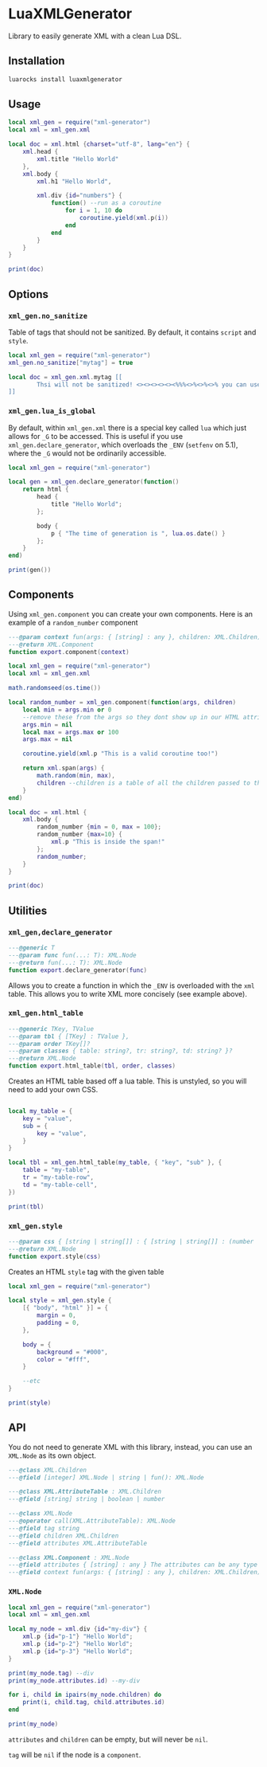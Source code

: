 # LuaXMLGenerator

Library to easily generate XML with a clean Lua DSL.

## Installation

```bash
luarocks install luaxmlgenerator
```

## Usage

```lua
local xml_gen = require("xml-generator")
local xml = xml_gen.xml

local doc = xml.html {charset="utf-8", lang="en"} {
    xml.head {
        xml.title "Hello World"
    },
    xml.body {
        xml.h1 "Hello World",

        xml.div {id="numbers"} {
            function() --run as a coroutine
                for i = 1, 10 do
                    coroutine.yield(xml.p(i))
                end
            end
        }
    }
}

print(doc)
```

## Options

### `xml_gen.no_sanitize`
Table of tags that should not be sanitized. By default, it contains `script` and `style`.

```lua
local xml_gen = require("xml-generator")
xml_gen.no_sanitize["mytag"] = true

local doc = xml_gen.xml.mytag [[
        Thsi will not be sanitized! <><><><><><%%%<>%<>%<>% you can use all of this!
]]

```

### `xml_gen.lua_is_global`

By default, within `xml_gen.xml` there is a special key called `lua` which just allows for `_G` to be accessed. This is useful if you use `xml_gen.declare_generator`, which overloads the `_ENV` (`setfenv` on 5.1), where the `_G` would not be ordinarily accessible.

```lua
local xml_gen = require("xml-generator")

local gen = xml_gen.declare_generator(function()
    return html {
        head {
            title "Hello World";
        };

        body {
            p { "The time of generation is ", lua.os.date() }
        };
    }
end)

print(gen())
```

## Components

Using `xml_gen.component` you can create your own components. Here is an example of a `random_number` component
```lua
---@param context fun(args: { [string] : any }, children: XML.Children): XML.Node?
---@return XML.Component
function export.component(context)
```

```lua
local xml_gen = require("xml-generator")
local xml = xml_gen.xml

math.randomseed(os.time())

local random_number = xml_gen.component(function(args, children)
    local min = args.min or 0
    --remove these from the args so they dont show up in our HTML attributes later
    args.min = nil
    local max = args.max or 100
    args.max = nil

    coroutine.yield(xml.p "This is a valid coroutine too!")

    return xml.span(args) {
        math.random(min, max),
        children --children is a table of all the children passed to the component, this may be empty
    }
end)

local doc = xml.html {
    xml.body {
        random_number {min = 0, max = 100};
        random_number {max=10} {
            xml.p "This is inside the span!"
        };
        random_number;
    }
}

print(doc)
```

## Utilities

### `xml_gen,declare_generator`
```lua
---@generic T
---@param func fun(...: T): XML.Node
---@return fun(...: T): XML.Node
function export.declare_generator(func)
```

Allows you to create a function in which the `_ENV` is overloaded with the `xml` table. This allows you to write XML more concisely (see example above).

### `xml_gen.html_table`
```lua
---@generic TKey, TValue
---@param tbl { [TKey] : TValue },
---@param order TKey[]?
---@param classes { table: string?, tr: string?, td: string? }?
---@return XML.Node
function export.html_table(tbl, order, classes)
```

Creates an HTML table based off a lua table. This is unstyled, so you will need to add your own CSS.

```lua

local my_table = {
    key = "value",
    sub = {
        key = "value",
    }
}

local tbl = xml_gen.html_table(my_table, { "key", "sub" }, {
    table = "my-table",
    tr = "my-table-row",
    td = "my-table-cell",
})

print(tbl)

```

### `xml_gen.style`
```lua
---@param css { [string | string[]] : { [string | string[]] : (number | string | string[]) } }
---@return XML.Node
function export.style(css)
```

Creates an HTML `style` tag with the given table

```lua
local xml_gen = require("xml-generator")

local style = xml_gen.style {
    [{ "body", "html" }] = {
        margin = 0,
        padding = 0,
    },

    body = {
        background = "#000",
        color = "#fff",
    }

    --etc
}

print(style)
```

## API

You do not need to generate XML with this library, instead, you can use an `XML.Node` as its own object.

```lua
---@class XML.Children
---@field [integer] XML.Node | string | fun(): XML.Node

---@class XML.AttributeTable : XML.Children
---@field [string] string | boolean | number

---@class XML.Node
---@operator call(XML.AttributeTable): XML.Node
---@field tag string
---@field children XML.Children
---@field attributes XML.AttributeTable

---@class XML.Component : XML.Node
---@field attributes { [string] : any } The attributes can be any type for `component`s, but not for `node`s
---@field context fun(args: { [string] : any }, children: XML.Children): XML.Node?

```

### `XML.Node`

```lua
local xml_gen = require("xml-generator")
local xml = xml_gen.xml

local my_node = xml.div {id="my-div"} {
    xml.p {id="p-1"} "Hello World";
    xml.p {id="p-2"} "Hello World";
    xml.p {id="p-3"} "Hello World";
}

print(my_node.tag) --div
print(my_node.attributes.id) --my-div

for i, child in ipairs(my_node.children) do
    print(i, child.tag, child.attributes.id)
end

print(my_node)
```

`attributes` and `children` can be empty, but will never be `nil`.

`tag` will be `nil` if the node is a `component`.
